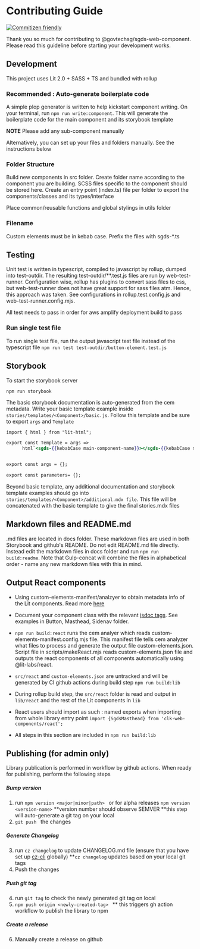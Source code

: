 # Contributing Guide
[![Commitizen friendly](https://img.shields.io/badge/commitizen-friendly-brightgreen.svg)](http://commitizen.github.io/cz-cli/)

Thank you so much for contributing to @govtechsg/sgds-web-component. Please read this guideline before starting your development works. 

## Development 

This project uses Lit 2.0 + SASS + TS and bundled with rollup 

### Recommended : Auto-generate boilerplate code

A simple plop generator is written to help kickstart component writing. On your terminal, run `npm run write:component`. This will generate the boilerplate code for the main component and its storybook template

**NOTE** Please add any sub-component manually

Alternatively, you can set up your files and folders manually. See the instructions below

### Folder Structure

Build new components in src folder. Create folder name according to the component you are building.
SCSS files specific to the component should be stored here. Create an entry point (index.ts) file per folder to export the components/classes and its types/interface 

Place common/reusable functions and global stylings in utils folder 

### Filename 
Custom elements must be in kebab case. Prefix the files with sgds-*.ts

## Testing 

Unit test is written in typescript, compiled to javascript by rollup, dumped into test-outdir. The resulting test-outdir/**.test.js files are run by web-test-runner. Configuration wise, rollup has plugins to convert sass files to css, but web-test-runner does not have great support for sass files atm. Hence, this approach was taken. See configurations in rollup.test.config.js and web-test-runner.config.mjs.

All test needs to pass in order for aws amplify deployment build to pass

### Run single test file

To run single test file, run the output javascript test file instead of the typescript file
```npm run test test-outdir/button-element.test.js```

## Storybook 

To start the storybook server 

```npm run storybook``` 

The basic storybook documentation is auto-generated from the cem metadata. Write your basic template example inside `stories/templates/<Component>/basic.js`. Follow this template and be sure to export `args` and `Template` 

```hbs
import { html } from "lit-html";

export const Template = args =>
      html`<sgds-{{kebabCase main-component-name}}></sgds-{{kebabCase main-component-name}}>`


export const args = {};

export const parameters= {};

```

Beyond basic template, any additional documentation and storybook template examples should go into `stories/templates/<Component>/additional.mdx file`.
This file will be concatenated with the basic template to give the final stories.mdx files

## Markdown files and README.md

.md files are located in docs folder. These markdown files are used in both Storybook and github's README.
 Do not edit README.md file directly. Instead edit the markdown files in docs folder and run `npm run build:readme`. Note that Gulp-concat will combine the files in alphabetical order - name any new markdown files with this in mind.

## Output React components

- Using custom-elements-manifest/analzyer to obtain metadata info of the Lit components. Read more [here](https://custom-elements-manifest.open-wc.org/analyzer/getting-started/#how-it-works) 

- Document your component class with the relevant [jsdoc tags](https://api-viewer.open-wc.org/docs/guide/writing-jsdoc/). See examples in Button, Masthead, Sidenav folder. 

- ```npm run build:react``` runs the cem analyer which reads custom-elements-manifest.config.mjs file. This manifest file tells cem analyzer what files to process and generate the output file custom-elements.json. Script file in scripts/makeReact.mjs reads custom-elements.json file and outputs the react components of all components automatically using @lit-labs/react. 

- `src/react` and `custom-elements.json` are untracked and will be generated by CI github actions during build step ```npm run build:lib```

- During rollup build step, the ```src/react``` folder is read and output in ```lib/react``` and  the rest of the Lit components in ```lib```

- React users should import as such : 
named exports when importing from whole library entry point
```import {SgdsMasthead} from 'clk-web-components/react';``` 

- All steps in this section are included in ```npm run build:lib``` 

## Publishing (for admin only)
Library publication is performed in workflow by github actions. When ready for publishing, perform the following steps

##### Bump version 
1) run ```npm version <major|minor|path> ```
    or for alpha releases
    ``` npm version <version-name> ```
    **version number should observe SEMVER
    **this step will auto-generate a git tag on your local
2) ```git push ``` the changes

##### Generate Changelog 
3) run ```cz changelog``` to update CHANGELOG.md file (ensure that you have set up [cz-cli](https://github.com/commitizen/cz-cli) globally)
**`cz changelog` updates based on your local git tags
4) Push the changes 
    
##### Push git tag
4) run `git tag` to check the newly generated git tag on local
5) ```npm push origin <newly-created-tag> ```
** this triggers gh action workflow to publish the library to npm 
##### Create a release
6) Manually create a release on github 
